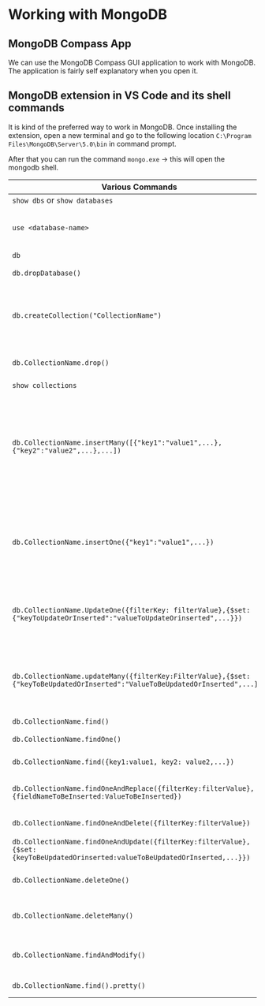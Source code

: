 # Working with MongoDB

## MongoDB Compass App

We can use the MongoDB Compass GUI application to work with MongoDB. The application is fairly self explanatory when you open it.

## MongoDB extension in VS Code and its shell commands

It is kind of the preferred way to work in MongoDB. Once installing the extension, open a new terminal and go to the following location `C:\Program Files\MongoDB\Server\5.0\bin` in command prompt.

After that you can run the command `mongo.exe` -> this will open the mongodb shell.

| Various Commands                                                                                                               | Details                                                                                                                                                                                                                                                                                                                                                                                                                                                                                                                                                                                                                                                                                                      |
| ------------------------------------------------------------------------------------------------------------------------------ | ------------------------------------------------------------------------------------------------------------------------------------------------------------------------------------------------------------------------------------------------------------------------------------------------------------------------------------------------------------------------------------------------------------------------------------------------------------------------------------------------------------------------------------------------------------------------------------------------------------------------------------------------------------------------------------------------------------ |
| `show dbs` or `show databases`                                                                                                 | shows all the databases in the server                                                                                                                                                                                                                                                                                                                                                                                                                                                                                                                                                                                                                                                                        |
| `use <database-name>`                                                                                                          | creates a Database with name "\<database-name\>" or if the database already exists, it simply switches to it. However, the newly creates DB will not be visible unless you insert some document inside it. Make sure you see the message **"switched to db \<database-name\>"**                                                                                                                                                                                                                                                                                                                                                                                                                              |
| `db`                                                                                                                           | shows the current database you are using or working space DB                                                                                                                                                                                                                                                                                                                                                                                                                                                                                                                                                                                                                                                 |
| `db.dropDatabase()`                                                                                                            | Here `db` refers to the current database. So this command will drop the current database and return result like `{"ok":1}`                                                                                                                                                                                                                                                                                                                                                                                                                                                                                                                                                                                   |
| `db.createCollection("CollectionName")`                                                                                        | This will create a new collection inside the current `db`. **Note**, This commands also allows the collection names to have space in between. This means, `db.createCollection("Peer Group")` is also valid. But Try to Avoid such a scenarios as drop commands to such collections may give some errors and you will need to drop such collections from GUI.                                                                                                                                                                                                                                                                                                                                                |
| `db.CollectionName.drop()`                                                                                                     | This will drop the collection inside the current `db`. **Note**, the name of the collection is case sensitive. It returns `true` when collection is deleted successfully and `false` when deletion not successful.                                                                                                                                                                                                                                                                                                                                                                                                                                                                                           |
| `show collections`                                                                                                             | This will show the list of collections inside the current `db`                                                                                                                                                                                                                                                                                                                                                                                                                                                                                                                                                                                                                                               |
| `db.CollectionName.insertMany([{"key1":"value1",...},{"key2":"value2",...},...])`                                              | Insert many documents at once in a collection "CollectionName". **Note**, the `insertMany()` will taken an array of elements to be inserted. `db` again points to to the current active DB. Every document that we insert wil have a unique key "\_id", which is unique and 24 characters. It will be similar to primary key in RDBMS. We can change the value of \_id but it is not recommended as MongoDB provides it by itself, so we don't needed to modify it. Examples, `db.Family.insertMany( [{"name": "Mira Kumari"}, {"fname": "Abhay", "mi": "K", "lname": "Singh",},])` -correct, `db.Family.insertMany( {"name": "Mira Kumari"}, {"fname": "Abhay", "mi": "K", "lname": "Singh",},)` -incorrect |
| `db.CollectionName.insertOne({"key1":"value1",...})`                                                                           | Insert only one document in a collection "CollectionName". `db` again points to to the current active DB. Every document that we insert wil have a unique key "\_id", which is unique and 24 characters. It will be similar to primary key in RDBMS. We can change the value of \_id but it is not recommended as MongoDB provides it by itself, so we don't needed to modify it. Examples, `db.Family.insertOne( {"name": "Mira Kumari"})`-correct, `db.Family.insertOne( [{"name": "Mira Kumari"}, {"fname": "Abhay", "mi": "K", "lname": "Singh",},])` - incorrect                                                                                                                                        |
| `db.CollectionName.UpdateOne({filterKey: filterValue},{$set:{"keyToUpdateOrInserted":"valueToUpdateOrinserted",...}})`         | Update one document in the collection. **Note**, the filter is case sensitive. Example: `db.Family.updateOne({ "fname":"Manish"} ,{$set:{ "fname": "Manisha", "lname": "Kumari"}})` - updates the exisitng fields. Example: `db.Family.updateOne({ "fname":"Manisha"} ,{$set:{ "fname": "Manisha", "lname": "Kumari", "age":29}})` - updates and add new field `age` after filter match                                                                                                                                                                                                                                                                                                                      |
| `db.CollectionName.updateMany({filterKey:FilterValue},{$set:{"keyToBeUpdatedOrInserted":"ValueToBeUpdatedOrInserted",...}})`   | Updates multiple documents in one go based on the filter expression. **Note**, that the filter is case sensitive. Updating documents similar to UpdateOne method where it can update the exisiting fields and add new fields if needed. Examples, `db.Family.updateMany( {"name":"Mira Kumari"}, { $set:{"name":"XYZ", "fname":"Mira", "lname":"Kumari"}} )` - Update all the documents where filter is matched with the values supplied.                                                                                                                                                                                                                                                                    |
| `db.CollectionName.find()`                                                                                                     | finds all the documents in the collection                                                                                                                                                                                                                                                                                                                                                                                                                                                                                                                                                                                                                                                                    |
| `db.CollectionName.findOne()`                                                                                                  | finds the first document in the colleciton. It can also have a filter and it finds the first record matching the filter.                                                                                                                                                                                                                                                                                                                                                                                                                                                                                                                                                                                     |
| `db.CollectionName.find({key1:value1, key2: value2,...})`                                                                      | finds the documents which match all the keys mentioned in the filter. think-**AND**                                                                                                                                                                                                                                                                                                                                                                                                                                                                                                                                                                                                                          |
| `db.CollectionName.findOneAndReplace({filterKey:filterValue},{fieldNameToBeInserted:ValueToBeInserted})`                       | This will find the first matching document and replace all its fields with the new fields supplied in the query. Example: `db.Family.findOneAndReplace({"name":"XYZ"}, {"mobile":"981274918"})`                                                                                                                                                                                                                                                                                                                                                                                                                                                                                                              |
| `db.CollectionName.findOneAndDelete({filterKey:filterValue})`                                                                  | Finds the matching first matching document in the collection and deletes it. Example: `db.Family.findOneAndDelete({"name":"XYZ"})`                                                                                                                                                                                                                                                                                                                                                                                                                                                                                                                                                                           |
| `db.CollectionName.findOneAndUpdate({filterKey:filterValue},{$set:{keyToBeUpdatedOrinserted:valueToBeUpdatedOrInserted,...}})` | finds and updates the first matching document with the supplied field values. Example: `db.Family.findOneAndUpdate({"name":"XYZ"}, {$set:{"fname": "Manish", "age":29}})`                                                                                                                                                                                                                                                                                                                                                                                                                                                                                                                                    |
| `db.CollectionName.deleteOne()`                                                                                                | Finds and deletes one document matching the filter criteria from the collection. Example: `db.Family.deleteOne({"_id":ObjectId("61daaac3455c58a53693d6cf")})`                                                                                                                                                                                                                                                                                                                                                                                                                                                                                                                                                |
| `db.CollectionName.deleteMany()`                                                                                               | It deletes many documents at once. **Note**, when passed with empty {}, it will delete all the document from the collection. Examples: Delete a few - `db.Family.deleteMany({"name":"XYZ"})`, Delete all: `db.Family.deleteMany({})`                                                                                                                                                                                                                                                                                                                                                                                                                                                                         |
| `db.CollectionName.findAndModify()`                                                                                            | Finds a document in the collection, performs an update or increment as metioned in the parameter. Example: `db.Family.findAndModify( { query: {name: "Manish Kumar"}, sort: {Salary:1}, update:{$inc:{Salary: 2000}}, } )`                                                                                                                                                                                                                                                                                                                                                                                                                                                                                   |
| `db.CollectionName.find().pretty()`                                                                                            | Shows all the documents in the collection in a proper JSON like structure and clearly. Example: `db.Family.find().pretty()`                                                                                                                                                                                                                                                                                                                                                                                                                                                                                                                                                                                  |
